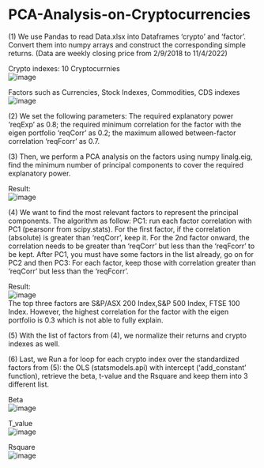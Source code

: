 # PCA-Analysis-on-Cryptocurrencies

(1) We use Pandas to read Data.xlsx into Dataframes ‘crypto’ and ‘factor’. Convert them into numpy arrays and construct the corresponding simple returns.
(Data are weekly closing price from 2/9/2018 to 11/4/2022)

Crypto indexes: 10 Cryptocurrnies <br/>
![image](https://user-images.githubusercontent.com/117000928/199917630-d4e55a68-5a69-4fde-9200-a3894811cc2e.png)

Factors such as Currencies, Stock Indexes, Commodities, CDS indexes <br/>
![image](https://user-images.githubusercontent.com/117000928/199918164-f149edab-23c3-4de4-baf8-0c8ae3ce6f84.png)

(2) We set the following parameters: The required explanatory power ‘reqExp’ as 0.8; the required minimum correlation for the factor with the eigen portfolio ‘reqCorr’ as 0.2; the maximum allowed between-factor correlation ‘reqFcorr’ as 0.7.

(3) Then, we perform a PCA analysis on the factors using numpy linalg.eig, find the minimum number of principal components to cover the required explanatory power.

Result:<br/> ![image](https://user-images.githubusercontent.com/117000928/199918804-b4d61e4e-a12e-4970-be18-9f1dffc41d2f.png)

(4) We want to find the most relevant factors to represent the principal components.
The algorithm as follow:
PC1: run each factor correlation with PC1 (pearsonr from scipy.stats). For the first factor, if the correlation (absolute) is greater than ‘reqCorr’, keep it. For the 2nd factor onward, the correlation needs to be greater than ‘reqCorr’ but less than the ‘reqFcorr’ to be kept. After PC1, you must have some factors in the list already, go on for PC2 and then PC3: For each factor, keep those with correlation greater than ‘reqCorr’ but less than the ‘reqFcorr’.

Result: <br/>![image](https://user-images.githubusercontent.com/117000928/199918966-c59961cb-9ade-4228-ab44-b9580b72c9ad.png) <br/>
The top three factors are S&P/ASX 200 Index,S&P 500 Index, FTSE 100 Index. However, the highest correlation for the factor with the eigen portfolio is 0.3 which is not able to fully explain.

(5) With the list of factors from (4), we normalize their returns and crypto indexes as well.

(6) Last, we Run a for loop for each crypto index over the standardized factors from (5): the OLS (statsmodels.api) with intercept (‘add_constant’ function), retrieve the beta, t-value and the Rsquare and keep them into 3 different list.

Beta <br/>
![image](https://user-images.githubusercontent.com/117000928/199920131-72e22c42-3cca-46fc-a95a-fe2557a29aa2.png)

T_value <br/>
![image](https://user-images.githubusercontent.com/117000928/199920262-d0dade07-bc17-4f4a-9e3e-fb5482ce171c.png)

Rsquare <br/>
![image](https://user-images.githubusercontent.com/117000928/199920969-88d98564-a56f-4d5d-812c-981527d47026.png)



